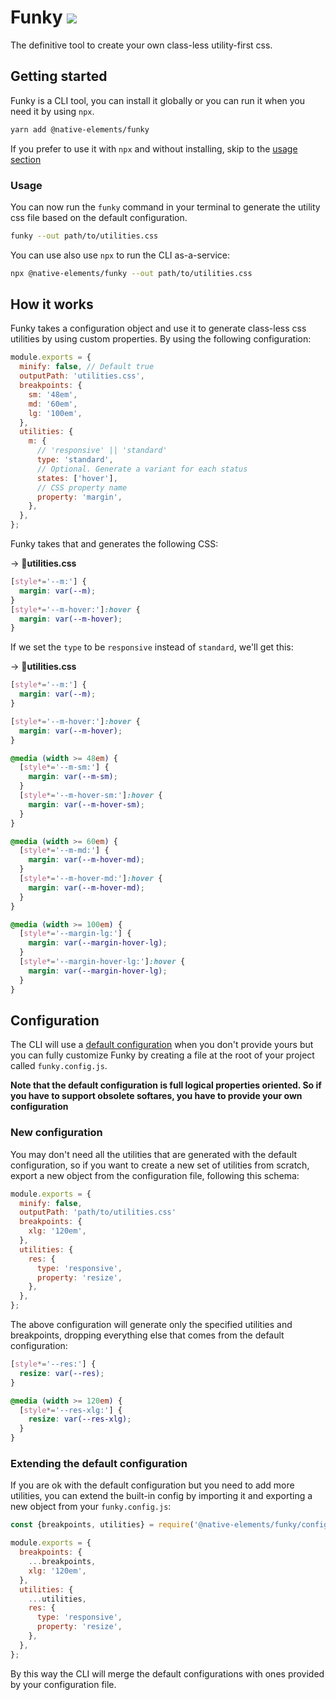 # Funky [![](https://img.shields.io/npm/v/@native-elements/funky.svg?label=&style=minimal&colorA=000000&colorB=1B84FF)](https://www.npmjs.org/package/@native-elements/funky)

The definitive tool to create your own class-less utility-first css.

## Getting started

Funky is a CLI tool, you can install it globally or you can run it when you need it by using `npx`.

```bash
yarn add @native-elements/funky
```

If you prefer to use it with `npx` and without installing, skip to the [usage section](#usage)

### Usage

You can now run the `funky` command in your terminal to generate the utility css file based on the default configuration.

```bash
funky --out path/to/utilities.css
```

You can use also use `npx` to run the CLI as-a-service:

```bash
npx @native-elements/funky --out path/to/utilities.css
```

## How it works

Funky takes a configuration object and use it to generate class-less css utilities by using custom properties. By using the following configuration:

```js
module.exports = {
  minify: false, // Default true
  outputPath: 'utilities.css',
  breakpoints: {
    sm: '48em',
    md: '60em',
    lg: '100em',
  },
  utilities: {
    m: {
      // 'responsive' || 'standard'
      type: 'standard',
      // Optional. Generate a variant for each status
      states: ['hover'],
      // CSS property name
      property: 'margin',
    },
  },
};
```

Funky takes that and generates the following CSS:

→ 📄**utilities.css**

```css
[style*='--m:'] {
  margin: var(--m);
}
[style*='--m-hover:']:hover {
  margin: var(--m-hover);
}
```

If we set the `type` to be `responsive` instead of `standard`, we'll get this:

→ 📄**utilities.css**

```css
[style*='--m:'] {
  margin: var(--m);
}

[style*='--m-hover:']:hover {
  margin: var(--m-hover);
}

@media (width >= 48em) {
  [style*='--m-sm:'] {
    margin: var(--m-sm);
  }
  [style*='--m-hover-sm:']:hover {
    margin: var(--m-hover-sm);
  }
}

@media (width >= 60em) {
  [style*='--m-md:'] {
    margin: var(--m-hover-md);
  }
  [style*='--m-hover-md:']:hover {
    margin: var(--m-hover-md);
  }
}

@media (width >= 100em) {
  [style*='--margin-lg:'] {
    margin: var(--margin-hover-lg);
  }
  [style*='--margin-hover-lg:']:hover {
    margin: var(--margin-hover-lg);
  }
}
```

## Configuration

The CLI will use a [default configuration](config.js) when you don't provide yours but you can fully customize Funky by creating a file at the root of your project called `funky.config.js`.

**Note that the default configuration is full logical properties oriented. So if you have to support obsolete softares, you have to provide your own configuration**

### New configuration

You may don't need all the utilities that are generated with the default configuration, so if you want to create a new set of utilities from scratch, export a new object from the configuration file, following this schema:

```js
module.exports = {
  minify: false,
  outputPath: 'path/to/utilities.css'
  breakpoints: {
    xlg: '120em',
  },
  utilities: {
    res: {
      type: 'responsive',
      property: 'resize',
    },
  },
};
```

The above configuration will generate only the specified utilities and breakpoints, dropping everything else that comes from the default configuration:

```css
[style*='--res:'] {
  resize: var(--res);
}

@media (width >= 120em) {
  [style*='--res-xlg:'] {
    resize: var(--res-xlg);
  }
}
```

### Extending the default configuration

If you are ok with the default configuration but you need to add more utilities, you can extend the built-in config by importing it and exporting a new object from your `funky.config.js`:

```js
const {breakpoints, utilities} = require('@native-elements/funky/config.js');

module.exports = {
  breakpoints: {
    ...breakpoints,
    xlg: '120em',
  },
  utilities: {
    ...utilities,
    res: {
      type: 'responsive',
      property: 'resize',
    },
  },
};
```

By this way the CLI will merge the default configurations with ones provided by your configuration file.
